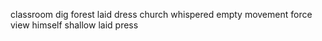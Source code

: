 classroom dig forest laid dress church whispered empty movement force view himself shallow laid press